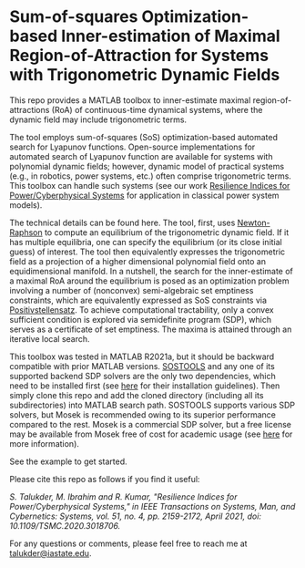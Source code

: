 # Sum-of-squares Optimization-based Inner-estimation of Maximal Region-of-Attraction for Systems with Trigonometric Dynamic Fields
This repo provides a MATLAB toolbox to inner-estimate maximal region-of-attractions (RoA) of continuous-time dynamical systems, where the dynamic field may include trigonometric terms.  

The tool employs sum-of-squares (SoS) optimization-based automated search for Lyapunov functions. Open-source implementations for automated search of Lyapunov function are available for systems with polynomial dynamic fields; however, dynamic model of practical systems (e.g., in robotics, power systems, etc.) often comprise trigonometric terms. This toolbox can handle such systems (see our work [Resilience Indices for Power/Cyberphysical Systems](https://ieeexplore.ieee.org/abstract/document/9198917) for application in classical power system models).

The technical details can be found here. The tool, first, uses [Newton-Raphson](https://www.math.ubc.ca/~anstee/math104/newtonmethod.pdf) to compute an equilibrium of the trigonometric dynamic field. If it has multiple equilibria, one can specify the equilibrium (or its close initial guess) of interest. The tool then equivalently expresses the trigonometric field as a projection of a higher dimensional polynomial field onto an equidimensional manifold. In a nutshell, the search for the inner-estimate of a maximal RoA around the equilibrium is posed as an optimization problem involving a number of (nonconvex) semi-algebraic set emptiness constraints, which are equivalently expressed as SoS constraints via [Positivstellensatz](https://www.mit.edu/~parrilo/ecc03_course/06_positivstellensatz.pdf). To achieve computational tractability, only a convex sufficient condition is explored via semidefinite program (SDP), which serves as a certificate of set emptiness. The maxima is attained through an iterative local search.  

This toolbox was tested in MATLAB R2021a, but it should be backward compatible with prior MATLAB versions. [SOSTOOLS](https://www.cds.caltech.edu/sostools/) and any one of its supported backend SDP solvers are the only two dependencies, which need to be installed first (see [here](https://github.com/oxfordcontrol/SOSTOOLS) for their installation guidelines). Then simply clone this repo and add the cloned directory (including all its subdirectories) into MATLAB search path. SOSTOOLS supports various SDP solvers, but Mosek is recommended owing to its superior performance compared to the rest. Mosek is a commercial SDP solver, but a free license may be available from Mosek free of cost for academic usage (see [here](https://www.mosek.com/products/academic-licenses/) for more information).

See the example to get started. 

Please cite this repo as follows if you find it useful:

*S. Talukder, M. Ibrahim and R. Kumar, "Resilience Indices for Power/Cyberphysical Systems," in IEEE Transactions on Systems, Man, and Cybernetics: Systems, vol. 51, no. 4, pp. 2159-2172, April 2021, doi: 10.1109/TSMC.2020.3018706.*

For any questions or comments, please feel free to reach me at [talukder@iastate.edu](mailto:talukder@iastate.edu).
